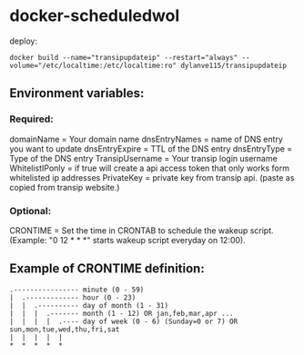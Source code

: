 # docker-scheduledwol
deploy:
```
docker build --name="transipupdateip" --restart="always" --volume="/etc/localtime:/etc/localtime:ro" dylanve115/transipupdateip
```
## Environment variables:
### Required:
domainName = Your domain name
dnsEntryNames = name of DNS entry you want to update
dnsEntryExpire = TTL of the DNS entry
dnsEntryType = Type of the DNS entry
TransipUsername = Your transip login username
WhitelistIPonly = if true will create a api access token that only works form whitelisted ip addresses
PrivateKey = private key from transip api. (paste as copied from transip website.)

### Optional:
CRONTIME = Set the time in CRONTAB to schedule the wakeup script. (Example: "0 12 * * *" starts wakeup script everyday on 12:00).

## Example of CRONTIME definition:
```
.---------------- minute (0 - 59)
|  .------------- hour (0 - 23)
|  |  .---------- day of month (1 - 31)
|  |  |  .------- month (1 - 12) OR jan,feb,mar,apr ...
|  |  |  |  .---- day of week (0 - 6) (Sunday=0 or 7) OR sun,mon,tue,wed,thu,fri,sat
|  |  |  |  |
*  *  *  *  *
```
